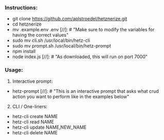 ### Instructions:
- git clone https://github.com/aplstroedel/hetznerize.git
- cd hetznerize
- mv .example.env .env [//]: # "Make sure to modify the variables for having the correct values"
- sudo mv cli.sh /usr/local/bin/hetz-cli
- sudo mv prompt.sh /usr/local/bin/hetz-prompt
- npm install
- node index.js [//]: # "As downloaded, this will run on port 7000"

### Usage:
1. Interactive prompt:
- hetz-prompt [//]: # "This is an interactive prompt that asks what crud action you want to perform like in the examples below"

2. CLI / One-liners:
- hetz-cli create NAME
- hetz-cli read NAME
- hetz-cli update NAME,NEW_NAME
- hetz-cli delete NAME
